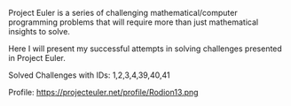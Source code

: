 Project Euler is a series of challenging mathematical/computer programming problems that will require more than just mathematical insights to solve.

Here I will present my successful attempts in solving challenges presented in Project Euler. 

Solved Challenges with IDs: 1,2,3,4,39,40,41

Profile: https://projecteuler.net/profile/Rodion13.png 